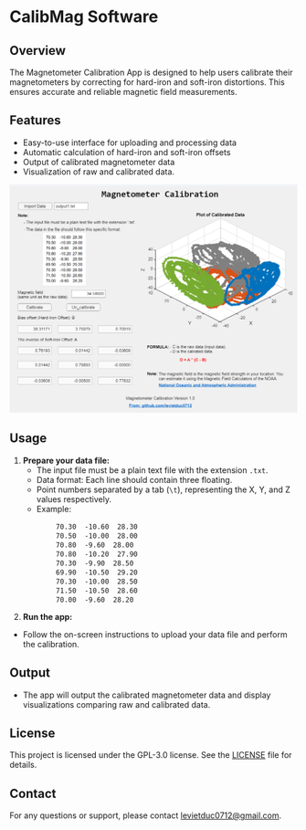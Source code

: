 # CalibMag Software
## Overview
The Magnetometer Calibration App is designed to help users calibrate their magnetometers by correcting for hard-iron and soft-iron distortions. This ensures accurate and reliable magnetic field measurements.

## Features
- Easy-to-use interface for uploading and processing data
- Automatic calculation of hard-iron and soft-iron offsets
- Output of calibrated magnetometer data
- Visualization of raw and calibrated data.

<kbd>![Explore Photos](https://raw.githubusercontent.com/levietduc0712/CalibMag/main/Picture1.png)</kbd>

## Usage
1. **Prepare your data file:**
    - The input file must be a plain text file with the extension `.txt`.
    -  Data format: Each line should contain three floating.
    -  Point numbers separated by a tab (`\t`), representing the X, Y, and Z values respectively.
    -  Example:
      ```
              70.30  -10.60  28.30
              70.50  -10.00  28.00
              70.80  -9.60  28.00
              70.80  -10.20  27.90
              70.30  -9.90  28.50
              69.90  -10.50  29.20
              70.30  -10.00  28.50
              71.50  -10.50  28.60
              70.00  -9.60  28.20
      ```
2. **Run the app:**
  - Follow the on-screen instructions to upload your data file and perform the calibration.
## Output
- The app will output the calibrated magnetometer data and display visualizations comparing raw and calibrated data.
## License
This project is licensed under the GPL-3.0 license. See the [LICENSE](LICENSE) file for details.
## Contact
For any questions or support, please contact [levietduc0712@gmail.com](mailto:levietduc0712@gmail.com).
